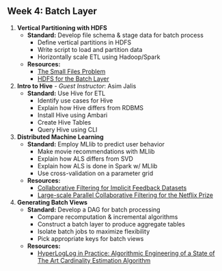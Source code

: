 Week 4: Batch Layer
------------------------------------------

1. __Vertical Partitioning with HDFS__
    - **Standard:** Develop file schema & stage data for batch process
        + Define vertical partitions in HDFS
        + Write script to load and partition data
        + Horizontally scale ETL using Hadoop/Spark
    - **Resources:**
        + [The Small Files Problem](http://blog.cloudera.com/blog/2009/02/the-small-files-problem/)
        + [HDFS for the Batch Layer](https://dzone.com/articles/hdfs-batch-layer)
2. __Intro to Hive__ - *Guest Instructor*: Asim Jalis
    - **Standard:** Use Hive for ETL
        + Identify use cases for Hive
        + Explain how Hive differs from RDBMS
        + Install Hive using Ambari
        + Create Hive Tables
        + Query Hive using CLI
3. __Distributed Machine Learning__
    - **Standard:** Employ MLlib to predict user behavior
        + Make movie recommendations with MLlib
        + Explain how ALS differs from SVD
        + Explain how ALS is done in Spark w/ MLlib
        + Use cross-validation on a parameter grid
    - **Resources:**
        + [Collaborative Filtering for Implicit Feedback Datasets](http://yifanhu.net/PUB/cf.pdf)
        + [Large-scale Parallel Collaborative Filtering for
the Netflix Prize](http://www.grappa.univ-lille3.fr/~mary/cours/stats/centrale/reco/paper/MatrixFactorizationALS.pdf)
4. __Generating Batch Views__
    - **Standard:** Develop a DAG for batch processing
        + Compare recomputation & incremental algorithms
        + Construct a batch layer to produce aggregate tables
        + Isolate batch jobs to maximize flexibility
        + Pick appropriate keys for batch views
    - **Resources:**
        + [HyperLogLog in Practice: Algorithmic Engineering of a State of The Art Cardinality Estimation Algorithm](http://research.google.com/pubs/archive/40671.pdf)
